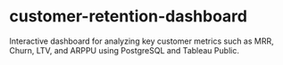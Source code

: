 # customer-retention-dashboard
Interactive dashboard for analyzing key customer metrics such as MRR, Churn, LTV, and ARPPU using PostgreSQL and Tableau Public.
